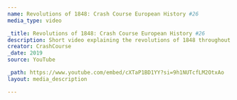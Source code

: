 ```yaml
---
name: Revolutions of 1848: Crash Course European History #26
media_type: video

_title: Revolutions of 1848: Crash Course European History #26
description: Short video explaining the revolutions of 1848 throughout Europe.
creator: CrashCourse
_date: 2019
source: YouTube

_path: https://www.youtube.com/embed/cXTaP1BD1YY?si=9h1NUTcfLM2OtxAo
layout: media_description

---
```

